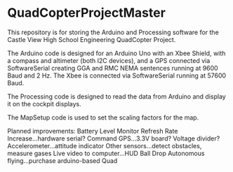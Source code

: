 QuadCopterProjectMaster
=======================
This repository is for storing the Arduino and Processing software for the Castle View High School Engineering 
QuadCopter Project.  

The Arduino code is designed for an Arduino Uno with an Xbee Shield, with a compass and
altimeter (both I2C devices), and a GPS connected via SoftwareSerial creating GGA and RMC NEMA sentences 
running at 9600 Baud and 2 Hz.  The Xbee is connected via SoftwareSerial running at 57600 Baud.

The Processing code is designed to read the data from Arduino and display it on the cockpit displays.

The MapSetup code is used to set the scaling factors for the map.

Planned improvements:
Battery Level Monitor
Refresh Rate Increase...hardware serial?
Command GPS...3.3V board?  Voltage divider?
Accelerometer...attitude indicator
Other sensors...detect obstacles, measure gases
Live video to computer...HUD
Ball Drop
Autonomous flying...purchase arduino-based Quad

